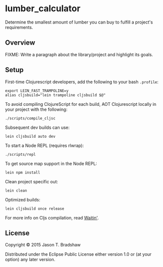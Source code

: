 # lumber_calculator

Determine the smallest amount of lumber you can buy to fulfill a project's
requirements.

## Overview

FIXME: Write a paragraph about the library/project and highlight its goals.

## Setup

First-time Clojurescript developers, add the following to your bash `.profile`:

    export LEIN_FAST_TRAMPOLINE=y
    alias cljsbuild="lein trampoline cljsbuild $@"

To avoid compiling ClojureScript for each build, AOT Clojurescript locally in
your project with the following:

    ./scripts/compile_cljsc

Subsequent dev builds can use:

    lein cljsbuild auto dev

To start a Node REPL (requires rlwrap):

    ./scripts/repl

To get source map support in the Node REPL:

    lein npm install

Clean project specific out:

    lein clean

Optimized builds:

    lein cljsbuild once release

For more info on Cljs compilation, read
[Waitin'](http://swannodette.github.io/2014/12/22/waitin/).

## License

Copyright © 2015 Jason T. Bradshaw

Distributed under the Eclipse Public License either version 1.0 or (at your
option) any later version.
